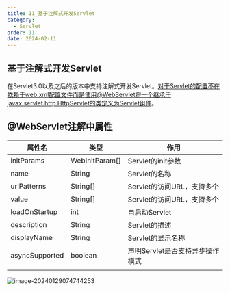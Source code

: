 ```yaml
---
title: 11_基于注解式开发Servlet
category:
  - Servlet
order: 11
date: 2024-02-11
---
```


<!-- more -->

## 基于注解式开发Servlet

在Servlet3.0以及之后的版本中支持注解式开发Servlet。对于Servlet的配置不在依赖于web.xml配置文件而是使用@WebServlet将一个继承于javax.servlet.http.HttpServlet的类定义为Servlet组件。

## @WebServlet注解中属性

| 属性名         | 类型           | 作用                            |
| -------------- | -------------- | ------------------------------- |
| initParams     | WebInitParam[] | Servlet的init参数               |
| name           | String         | Servlet的名称                   |
| urlPatterns    | String[]       | Servlet的访问URL，支持多个      |
| value          | String[]       | Servlet的访问URL，支持多个      |
| loadOnStartup  | int            | 自启动Servlet                   |
| description    | String         | Servlet的描述                   |
| displayName    | String         | Servlet的显示名称               |
| asyncSupported | boolean        | 声明Servlet是否支持异步操作模式 |
|                |                |                                 |

![image-20240129074744253](https://studyimages.oss-cn-beijing.aliyuncs.com/img/Servlet/202401/ea59cc274fec0266.png)